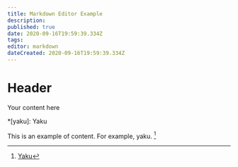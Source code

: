 ```yaml
---
title: Markdown Editor Example
description: 
published: true
date: 2020-09-16T19:59:39.334Z
tags: 
editor: markdown
dateCreated: 2020-09-16T19:59:39.334Z
---
```


# Header
Your content here

*[yaku]: Yaku

This is an example of content.  For example, yaku. [^1]

[^1]: [Yaku](/en/glossary#yaku)

